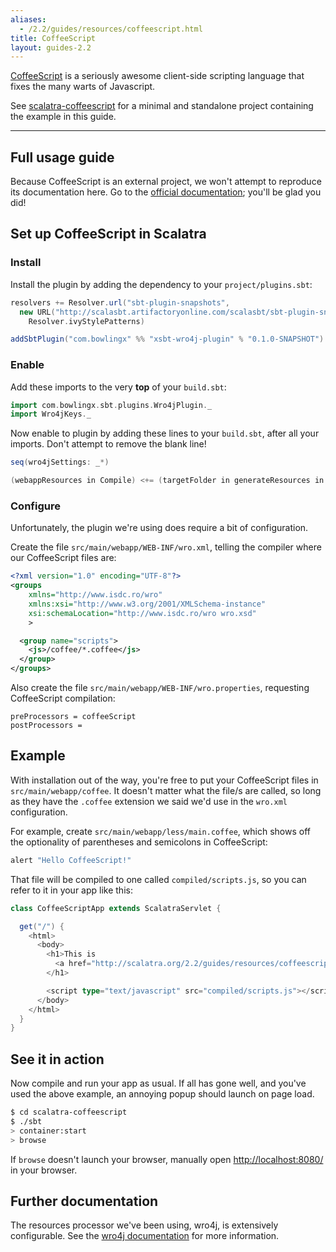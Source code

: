 ```yaml
---
aliases:
  - /2.2/guides/resources/coffeescript.html
title: CoffeeScript
layout: guides-2.2
---
```


[CoffeeScript](http://coffeescript.org/) is a seriously awesome client-side scripting
language that fixes the many warts of Javascript.


<div class="alert alert-info">
  <span class="badge badge-info"><i class="glyphicon glyphicon-flag"></i></span>
  See
  <a href="{{site.examples}}resources/scalatra-coffeescript">scalatra-coffeescript</a>
  for a minimal and standalone project containing the example in this guide.
</div>

---

## Full usage guide
Because CoffeeScript is an external project, we won't attempt to reproduce its
documentation here.
Go to the [official documentation](http://coffeescript.org/); you'll be glad you did!

## Set up CoffeeScript in Scalatra

### Install

Install the plugin by adding the dependency to your `project/plugins.sbt`:

```scala
resolvers += Resolver.url("sbt-plugin-snapshots",
  new URL("http://scalasbt.artifactoryonline.com/scalasbt/sbt-plugin-snapshots/"))(
    Resolver.ivyStylePatterns)

addSbtPlugin("com.bowlingx" %% "xsbt-wro4j-plugin" % "0.1.0-SNAPSHOT")
```

### Enable

Add these imports to the very **top** of your `build.sbt`:

```scala
import com.bowlingx.sbt.plugins.Wro4jPlugin._
import Wro4jKeys._
```

Now enable to plugin by adding these lines to your `build.sbt`, after all your imports.
Don't attempt to remove the blank line!

```scala
seq(wro4jSettings: _*)

(webappResources in Compile) <+= (targetFolder in generateResources in Compile)
```

### Configure
Unfortunately, the plugin we're using does require a bit of configuration.

Create the file `src/main/webapp/WEB-INF/wro.xml`, telling the compiler where our
CoffeeScript files are:

```xml
<?xml version="1.0" encoding="UTF-8"?>
<groups
    xmlns="http://www.isdc.ro/wro"
    xmlns:xsi="http://www.w3.org/2001/XMLSchema-instance"
    xsi:schemaLocation="http://www.isdc.ro/wro wro.xsd"
    >

  <group name="scripts">
    <js>/coffee/*.coffee</js>
  </group>
</groups>
```

Also create the file `src/main/webapp/WEB-INF/wro.properties`, requesting CoffeeScript
compilation:


```
preProcessors = coffeeScript
postProcessors =
```

## Example

With installation out of the way, you're free to put your CoffeeScript files in
`src/main/webapp/coffee`.
It doesn't matter what the file/s are called, so long as they have the `.coffee`
extension we said we'd use in the `wro.xml` configuration.

For example, create `src/main/webapp/less/main.coffee`, which shows off the
optionality of parentheses and semicolons in CoffeeScript:


```coffeescript
alert "Hello CoffeeScript!"
```

That file will be compiled to one called `compiled/scripts.js`, so you can refer to it
in your app like this:

```scala
class CoffeeScriptApp extends ScalatraServlet {

  get("/") {
    <html>
      <body>
        <h1>This is
          <a href="http://scalatra.org/2.2/guides/resources/coffeescript.html">resources/coffeescript</a>!
        </h1>

        <script type="text/javascript" src="compiled/scripts.js"></script>
      </body>
    </html>
  }
}
```


## See it in action
Now compile and run your app as usual. If all has gone well, and you've used the
above example, an annoying popup should launch on page load.

```sh
$ cd scalatra-coffeescript
$ ./sbt
> container:start
> browse
```

If `browse` doesn't launch your browser, manually open
[http://localhost:8080/](http://localhost:8080/) in your browser.

## Further documentation
The resources processor we've been using, wro4j, is extensively configurable.
See the [wro4j documentation](http://code.google.com/p/wro4j/) for more information.
